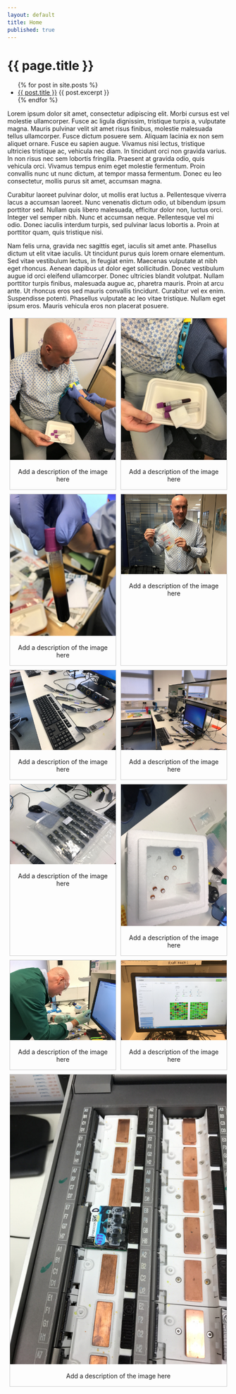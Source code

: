 ```yaml
---
layout: default
title: Home
published: true
---
```

<h1>{{ page.title }}</h1>
<ul>
  {% for post in site.posts %}
  <li>
  <a href="{{ post.url }}">{{ post.title }}</a>
  {{ post.excerpt }}
  </li>
  {% endfor %}
</ul>

Lorem ipsum dolor sit amet, consectetur adipiscing elit. Morbi cursus est vel molestie ullamcorper. Fusce ac ligula dignissim, tristique turpis a, vulputate magna. Mauris pulvinar velit sit amet risus finibus, molestie malesuada tellus ullamcorper. Fusce dictum posuere sem. Aliquam lacinia ex non sem aliquet ornare. Fusce eu sapien augue. Vivamus nisi lectus, tristique ultricies tristique ac, vehicula nec diam. In tincidunt orci non gravida varius. In non risus nec sem lobortis fringilla. Praesent at gravida odio, quis vehicula orci. Vivamus tempus enim eget molestie fermentum. Proin convallis nunc ut nunc dictum, at tempor massa fermentum. Donec eu leo consectetur, mollis purus sit amet, accumsan magna.

Curabitur laoreet pulvinar dolor, ut mollis erat luctus a. Pellentesque viverra lacus a accumsan laoreet. Nunc venenatis dictum odio, ut bibendum ipsum porttitor sed. Nullam quis libero malesuada, efficitur dolor non, luctus orci. Integer vel semper nibh. Nunc et accumsan neque. Pellentesque vel mi odio. Donec iaculis interdum turpis, sed pulvinar lacus lobortis a. Proin at porttitor quam, quis tristique nisi.

Nam felis urna, gravida nec sagittis eget, iaculis sit amet ante. Phasellus dictum ut elit vitae iaculis. Ut tincidunt purus quis lorem ornare elementum. Sed vitae vestibulum lectus, in feugiat enim. Maecenas vulputate at nibh eget rhoncus. Aenean dapibus ut dolor eget sollicitudin. Donec vestibulum augue id orci eleifend ullamcorper. Donec ultricies blandit volutpat. Nullam porttitor turpis finibus, malesuada augue ac, pharetra mauris. Proin at arcu ante. Ut rhoncus eros sed mauris convallis tincidunt. Curabitur vel ex enim. Suspendisse potenti. Phasellus vulputate ac leo vitae tristique. Nullam eget ipsum eros. Mauris vehicula eros non placerat posuere.
<style>
div.gallery {
    display: -ms-flexbox;
    -ms-flex-wrap: wrap;
    -ms-flex-direction: column;
    -webkit-flex-flow: row wrap;
    flex-flow: row wrap;
    display: -webkit-box;
    display: flex;
}
div.img {
    margin: 5px;
    border: 1px solid #ccc;
    left;
    width: 180px;
    display: inline-block;
    -webkit-box-flex: auto;
    -ms-flex: auto;
    flex: auto;
    width: 200px;
    margin: .5vw;
}

div.img:hover {
    border: 1px solid #777;
}

div.img img {
    width: 100%;
    height: auto;
}

div.desc {
    padding: 15px;
    text-align: center;
}
</style>
<div class="gallery">
  <div class="img">
    <a target="_blank" href="/images/800x600/IMG_0567.jpg">
      <img src="/images/800x600/IMG_0567.jpg" alt="Fjords" width="300" height="200">
    </a>
    <div class="desc">Add a description of the image here</div>
  </div>
  <div class="img">
    <a target="_blank" href="/images/800x600/IMG_0573.jpg">
      <img src="/images/800x600/IMG_0573.jpg" alt="Fjords" width="300" height="200">
    </a>
    <div class="desc">Add a description of the image here</div>
  </div>
  <div class="img">
    <a target="_blank" href="/images/800x600/IMG_0584.jpg">
      <img src="/images/800x600/IMG_0584.jpg" alt="Fjords" width="300" height="200">
    </a>
    <div class="desc">Add a description of the image here</div>
  </div>
  <div class="img">
    <a target="_blank" href="/images/800x600/IMG_0586.jpg">
      <img src="/images/800x600/IMG_0586.jpg" alt="Fjords" width="300" height="200">
    </a>
    <div class="desc">Add a description of the image here</div>
  </div>
  <div class="img">
    <a target="_blank" href="/images/800x600/IMG_0588.jpg">
      <img src="/images/800x600/IMG_0588.jpg" alt="Fjords" width="300" height="200">
    </a>
    <div class="desc">Add a description of the image here</div>
  </div>
  <div class="img">
    <a target="_blank" href="/images/800x600/IMG_0591.jpg">
      <img src="/images/800x600/IMG_0591.jpg" alt="Fjords" width="300" height="200">
    </a>
    <div class="desc">Add a description of the image here</div>
  </div>
  <div class="img">
    <a target="_blank" href="/images/800x600/IMG_0593.jpg">
      <img src="/images/800x600/IMG_0593.jpg" alt="Fjords" width="300" height="200">
    </a>
    <div class="desc">Add a description of the image here</div>
  </div>
  <div class="img">
    <a target="_blank" href="/images/800x600/IMG_0594.jpg">
      <img src="/images/800x600/IMG_0594.jpg" alt="Fjords" width="300" height="200">
    </a>
    <div class="desc">Add a description of the image here</div>
  </div>
  <div class="img">
    <a target="_blank" href="/images/800x600/IMG_0596.jpg">
      <img src="/images/800x600/IMG_0596.jpg" alt="Fjords" width="300" height="200">
    </a>
    <div class="desc">Add a description of the image here</div>
  </div>
  <div class="img">
    <a target="_blank" href="/images/800x600/IMG_0597.jpg">
      <img src="/images/800x600/IMG_0597.jpg" alt="Fjords" width="300" height="200">
    </a>
    <div class="desc">Add a description of the image here</div>
  </div>
  <div class="img">
    <a target="_blank" href="/images/800x600/IMG_0603.jpg">
      <img src="/images/800x600/IMG_0603.jpg" alt="Fjords" width="300" height="200">
    </a>
    <div class="desc">Add a description of the image here</div>
  </div>
</div>
